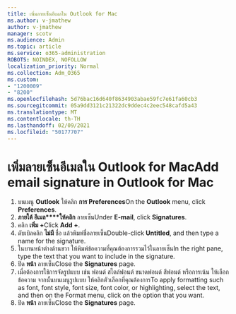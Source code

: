 ```yaml
---
title: เพิ่มลายเซ็นอีเมลใน Outlook for Mac
ms.author: v-jmathew
author: v-jmathew
manager: scotv
ms.audience: Admin
ms.topic: article
ms.service: o365-administration
ROBOTS: NOINDEX, NOFOLLOW
localization_priority: Normal
ms.collection: Adm_O365
ms.custom:
- "1200009"
- "8200"
ms.openlocfilehash: 5d76bac16d640f8634903abae59fc7e61fa60cb3
ms.sourcegitcommit: 05a9dd3121c21322dc9ddec4c2eec548cafd5a43
ms.translationtype: MT
ms.contentlocale: th-TH
ms.lasthandoff: 02/09/2021
ms.locfileid: "50177707"
---
```

# <a name="add-email-signature-in-outlook-for-mac"></a><span data-ttu-id="8f234-102">เพิ่มลายเซ็นอีเมลใน Outlook for Mac</span><span class="sxs-lookup"><span data-stu-id="8f234-102">Add email signature in Outlook for Mac</span></span>

1. <span data-ttu-id="8f234-103">บนเมนู **Outlook** ให้คลิก **การ Preferences**</span><span class="sxs-lookup"><span data-stu-id="8f234-103">On the **Outlook** menu, click **Preferences**.</span></span>
2. <span data-ttu-id="8f234-104">**ภายใต้ อีเมล\*\*\*\*ให้คลิก** ลายเซ็น</span><span class="sxs-lookup"><span data-stu-id="8f234-104">Under **E-mail**, click **Signatures**.</span></span>
3. <span data-ttu-id="8f234-105">คลิก **เพิ่ม +**</span><span class="sxs-lookup"><span data-stu-id="8f234-105">Click **Add +**.</span></span>
4. <span data-ttu-id="8f234-106">ดับเบิลคลิก **ไม่มี** ชื่อ แล้วพิมพ์ชื่อลายเซ็น</span><span class="sxs-lookup"><span data-stu-id="8f234-106">Double-click **Untitled**, and then type a name for the signature.</span></span>
5. <span data-ttu-id="8f234-107">ในบานหน้าต่างด้านขวา ให้พิมพ์ข้อความที่คุณต้องการรวมไว้ในลายเซ็น</span><span class="sxs-lookup"><span data-stu-id="8f234-107">In the right pane, type the text that you want to include in the signature.</span></span>
6. <span data-ttu-id="8f234-108">ปิด **หน้า** ลายเซ็น</span><span class="sxs-lookup"><span data-stu-id="8f234-108">Close the **Signatures** page.</span></span>
7. <span data-ttu-id="8f234-109">เมื่อต้องการใช้การจัดรูปแบบ เช่น ฟอนต์ สไตล์ฟอนต์ ขนาดฟอนต์ สีฟอนต์ หรือการเน้น ให้เลือกข้อความ จากนั้นบนเมนูรูปแบบ ให้คลิกตัวเลือกที่คุณต้องการ</span><span class="sxs-lookup"><span data-stu-id="8f234-109">To apply formatting such as font, font style, font size, font color, or highlighting, select the text, and then on the Format menu, click on the option that you want.</span></span>
8. <span data-ttu-id="8f234-110">ปิด **หน้า** ลายเซ็น</span><span class="sxs-lookup"><span data-stu-id="8f234-110">Close the **Signatures** page.</span></span>
